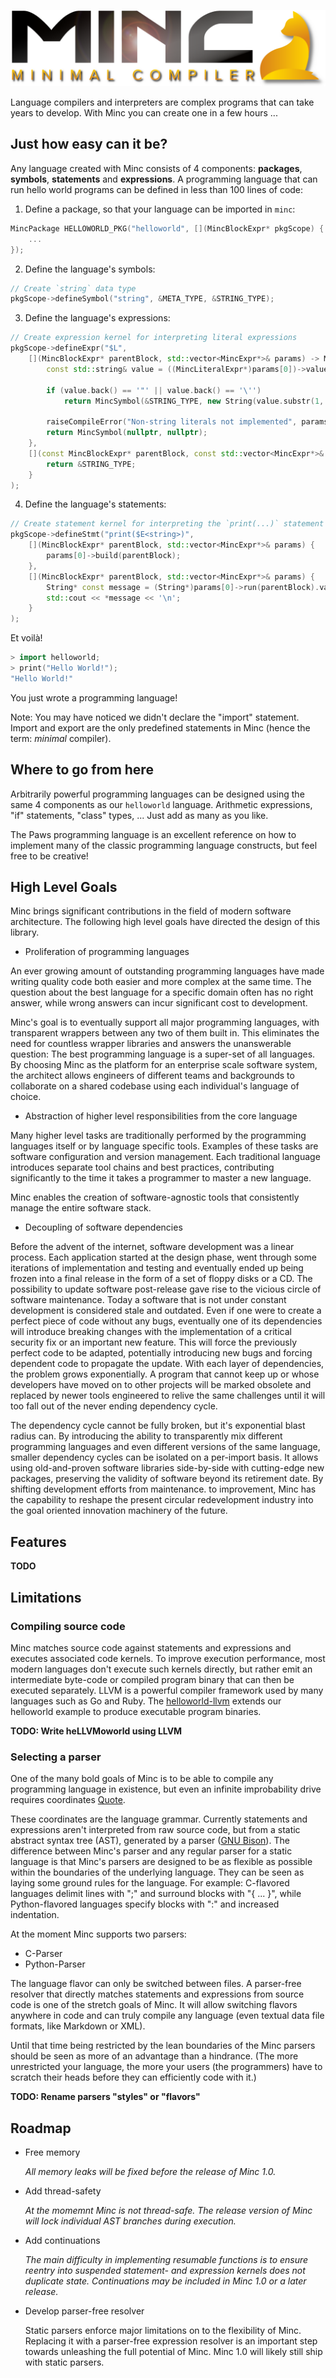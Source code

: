 ![Minc Logo](logo.png)

Language compilers and interpreters are complex programs that can take years to develop. With Minc you can create one in a few hours ...

## Just how easy can it be?

Any language created with Minc consists of 4 components: **packages**, **symbols**, **statements** and **expressions**.
A programming language that can run hello world programs can be defined in less than 100 lines of code:

1. Define a package, so that your language can be imported in `minc`:

```C++
MincPackage HELLOWORLD_PKG("helloworld", [](MincBlockExpr* pkgScope) {
	...
});
```

2. Define the language's symbols:

```C++
// Create `string` data type
pkgScope->defineSymbol("string", &META_TYPE, &STRING_TYPE);
```

3. Define the language's expressions:

```C++
// Create expression kernel for interpreting literal expressions
pkgScope->defineExpr("$L",
	[](MincBlockExpr* parentBlock, std::vector<MincExpr*>& params) -> MincSymbol {
		const std::string& value = ((MincLiteralExpr*)params[0])->value;

		if (value.back() == '"' || value.back() == '\'')
			return MincSymbol(&STRING_TYPE, new String(value.substr(1, value.size() - 2)));

		raiseCompileError("Non-string literals not implemented", params[0]);
		return MincSymbol(nullptr, nullptr);
	},
	[](const MincBlockExpr* parentBlock, const std::vector<MincExpr*>& params) -> MincObject* {
		return &STRING_TYPE;
	}
);
```

4. Define the language's statements:

```C++
// Create statement kernel for interpreting the `print(...)` statement
pkgScope->defineStmt("print($E<string>)",
	[](MincBlockExpr* parentBlock, std::vector<MincExpr*>& params) {
		params[0]->build(parentBlock);
	},
	[](MincBlockExpr* parentBlock, std::vector<MincExpr*>& params) {
		String* const message = (String*)params[0]->run(parentBlock).value;
		std::cout << *message << '\n';
	}
);
```

Et voilà!

```C++
> import helloworld;
> print("Hello World!");
"Hello World!"
```

You just wrote a programming language!

Note: You may have noticed we didn't declare the "import" statement. Import and export are the only predefined statements in Minc (hence the term: *minimal* compiler).

## Where to go from here

Arbitrarily powerful programming languages can be designed using the same 4 components as our `helloworld` language. Arithmetic expressions, "if" statements, "class" types, ... Just add as many as you like.

The Paws programming language is an excellent reference on how to implement many of the classic programming language constructs, but feel free to be creative!

## High Level Goals

Minc brings significant contributions in the field of modern software architecture. The following high level goals have directed the design of this library.

* Proliferation of programming languages

An ever growing amount of outstanding programming languages have made writing quality code both easier and more complex at the same time. The question about the best language for a specific domain often has no right answer, while wrong answers can incur significant cost to development.

Minc's goal is to eventually support all major programming languages, with transparent wrappers between any two of them built in. This eliminates the need for countless wrapper libraries and answers the unanswerable question: The best programming language is a super-set of all languages. By choosing Minc as the platform for an enterprise scale software system, the architect allows engineers of different teams and backgrounds to collaborate on a shared codebase using each individual's language of choice.

* Abstraction of higher level responsibilities from the core language

Many higher level tasks are traditionally performed by the programming languages itself or by language specific tools. Examples of these tasks are software configuration and version management. Each traditional language introduces separate tool chains and best practices, contributing significantly to the time it takes a programmer to master a new language.

Minc enables the creation of software-agnostic tools that consistently manage the entire software stack.

* Decoupling of software dependencies

Before the advent of the internet, software development was a linear process. Each application started at the design phase, went through some iterations of implementation and testing and eventually ended up being frozen into a final release in the form of a set of floppy disks or a CD. The possibility to update software post-release gave rise to the vicious circle of software maintenance. Today a software that is not under constant development is considered stale and outdated. Even if one were to create a perfect piece of code without any bugs, eventually one of its dependencies will introduce breaking changes with the implementation of a critical security fix or an important new feature. This will force the previously perfect code to be adapted, potentially introducing new bugs and forcing dependent code to propagate the update. With each layer of dependencies, the problem grows exponentially. A program that cannot keep up or whose developers have moved on to other projects will be marked obsolete and replaced by newer tools engineered to relive the same challenges until it will too fall out of the never ending dependency cycle.

The dependency cycle cannot be fully broken, but it's exponential blast radius can. By introducing the ability to transparently mix different programming languages and even different versions of the same language, smaller dependency cycles can be isolated on a per-import basis. It allows using old-and-proven software libraries side-by-side with cutting-edge new packages, preserving the validity of software beyond its retirement date. By shifting development efforts from maintenance. to improvement, Minc has the capability to reshape the present circular redevelopment industry into the goal oriented innovation machinery of the future.

## Features

**TODO**

## Limitations

### Compiling source code

Minc matches source code against statements and expressions and executes associated code kernels. To improve execution performance, most modern languages don't execute such kernels directly, but rather emit an intermediate byte-code or compiled program binary that can then be executed separately. LLVM is a powerful compiler framework used by many languages such as Go and Ruby. The [helloworld-llvm](examples/helloworld/helloworld-llvm/helloworld-llvm.cpp) extends our helloworld example to produce executable program binaries.

**TODO: Write heLLVMoworld using LLVM**

### Selecting a parser

One of the many bold goals of Minc is to be able to compile any programming language in existence, but even an infinite improbability drive requires coordinates [Quote](https://www.imdb.com/title/tt0371724/quotes/qt0351150).

These coordinates are the language grammar. Currently statements and expressions aren't interpreted from raw source code, but from a static abstract syntax tree (AST), generated by a parser ([GNU Bison](https://www.gnu.org/software/bison/)). The difference between Minc's parser and any regular parser for a static language is that Minc's parsers are designed to be as flexible as possible within the boundaries of the underlying language. They can be seen as laying some ground rules for the language. For example: C-flavored languages delimit lines with ";" and surround blocks with "{ ... }", while Python-flavored languages specify blocks with ":" and increased indentation.

At the moment Minc supports two parsers:

* C-Parser
* Python-Parser

The language flavor can only be switched between files. A parser-free resolver that directly matches statements and expressions from source code is one of the stretch goals of Minc. It will allow switching flavors anywhere in code and can truly compile any language (even textual data file formats, like Markdown or XML).

Until that time being restricted by the lean boundaries of the Minc parsers should be seen as more of an advantage than a hindrance. (The more unrestricted your language, the more your users (the programmers) have to scratch their heads before they can efficiently code with it.)

**TODO: Rename parsers "styles" or "flavors"**

## Roadmap

* Free memory

	*All memory leaks will be fixed before the release of Minc 1.0.*

* Add thread-safety

	*At the momemnt Minc is not thread-safe. The release version of Minc will lock individual AST branches during execution.*

* Add continuations

	*The main difficulty in implementing resumable functions is to ensure reentry into suspended statement- and expression kernels does not duplicate state. Continuations may be included in Minc 1.0 or a later release.*

* Develop parser-free resolver

	Static parsers enforce major limitations on to the flexibility of Minc. Replacing it with a parser-free expression resolver is an important step towards unleashing the full potential of Minc. Minc 1.0 will likely still ship with static parsers.